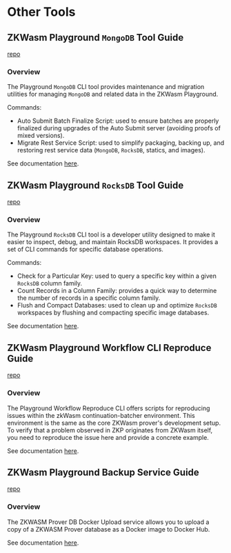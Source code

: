 # Other Tools

## ZKWasm Playground `MongoDB` Tool Guide

[repo](https://github.com/ZhenXunGe/playground-mongodb-tool)

### Overview

The Playground `MongoDB` CLI tool provides maintenance and migration utilities for managing `MongoDB` and related data in the
ZKWasm Playground.

Commands:

- Auto Submit Batch Finalize Script: used to ensure batches are properly finalized during upgrades of the Auto Submit server
  (avoiding proofs of mixed versions).
- Migrate Rest Service Script: used to simplify packaging, backing up, and restoring rest service data (`MongoDB`, `RocksDB`,
  statics, and images).

See documentation [here](https://github.com/ZhenXunGe/playground-mongodb-tool/blob/main/README.md).

## ZKWasm Playground `RocksDB` Tool Guide

[repo](https://github.com/ZhenXunGe/playground-rocksdb-tool)

### Overview

The Playground `RocksDB` CLI tool is a developer utility designed to make it easier to inspect, debug, and maintain RocksDB
workspaces. It provides a set of CLI commands for specific database operations.

Commands:

- Check for a Particular Key: used to query a specific key within a given `RocksDB` column family.
- Count Records in a Column Family: provides a quick way to determine the number of records in a specific column family.
- Flush and Compact Databases: used to clean up and optimize `RocksDB` workspaces by flushing and compacting specific image
  databases.

See documentation [here](https://github.com/ZhenXunGe/playground-rocksdb-tool/blob/main/README.md).

## ZKWasm Playground Workflow CLI Reproduce Guide

[repo](https://github.com/ZhenXunGe/playground-workflow-cli-reproduce)

### Overview

The Playground Workflow Reproduce CLI offers scripts for reproducing issues within the zkWasm continuation-batcher environment.
This environment is the same as the core ZKWasm prover's development setup. To verify that a problem observed in ZKP originates
from ZKWasm itself, you need to reproduce the issue here and provide a concrete example.

See documentation [here](https://github.com/ZhenXunGe/playground-workflow-cli-reproduce/blob/main/README.md).

## ZKWasm Playground Backup Service Guide

[repo](https://github.com/ZhenXunGe/playground-backup-service)

### Overview

The ZKWASM Prover DB Docker Upload service allows you to upload a copy of a ZKWASM Prover database as a Docker image to Docker
Hub.

See documentation [here](https://github.com/ZhenXunGe/playground-backup-service/blob/main/README.md).
